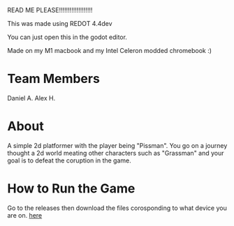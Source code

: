 READ ME PLEASE!!!!!!!!!!!!!!!!!!!

This was made using REDOT 4.4dev

You can just open this in the godot editor. 

Made on my M1 macbook and my Intel Celeron modded chromebook :)



# Team Members
Daniel A.
Alex H.

# About
A simple 2d platformer with the player being "Pissman".
You go on a journey thought a 2d world meating other characters such as "Grassman" and your goal is to defeat the coruption in the game.


# How to Run the Game
Go to the releases then download the files corosponding to what device you are on.
[here](https://github.com/WolftheE/game_for_school/releases)
